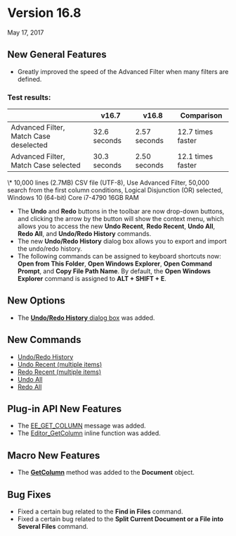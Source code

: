# Version 16.8

May 17, 2017

## New General Features

- Greatly improved the speed of the Advanced Filter when many filters are defined.

### Test results:

|  | v16.7 | v16.8 | Comparison |
| --- | --- | --- | --- |
| Advanced Filter, Match Case deselected | 32.6 seconds | 2.57 seconds | 12.7 times faster |
| Advanced Filter, Match Case selected | 30.3 seconds | 2.50 seconds | 12.1 times faster |

\\* 10,000 lines (2.7MB) CSV file (UTF-8), Use Advanced Filter, 50,000 search from the first column conditions, Logical Disjunction (OR) selected, Windows 10 (64-bit) Core i7-4790 16GB RAM

- The **Undo** and **Redo** buttons in the toolbar are now drop-down buttons, and clicking the arrow by the button will show the context menu, which allows you to access the new **Undo Recent**, **Redo Recent**, **Undo All**, **Redo All**, and **Undo/Redo History** commands.
- The new **Undo/Redo History** dialog box allows you to export and import the undo/redo history.
- The following commands can be assigned to keyboard shortcuts now: **Open from This Folder**, **Open Windows Explorer**, **Open Command Prompt**, and **Copy File Path Name**. By default, the **Open Windows Explorer** command is assigned to **ALT + SHIFT + E**.

## New Options

- The [**Undo/Redo History** dialog box](../dlg/undo_history/index) was added.

## New Commands

- [Undo/Redo History](../cmd/edit/undo_history)
- [Undo Recent (multiple items)](../cmd/edit/undo_recent)
- [Redo Recent (multiple items)](../cmd/edit/redo_recent)
- [Undo All](../cmd/edit/undo_all)
- [Redo All](../cmd/edit/redo_all)

## Plug-in API New Features

- The [EE\_GET\_COLUMN](../plugin/message/ee_get_column) message was added.
- The [Editor\_GetColumn](../plugin/macro/editor_getcolumn) inline function was added.

## Macro New Features

- The [**GetColumn**](../macro/document/getcolumn) method was added to the **Document** object.

## Bug Fixes

- Fixed a certain bug related to the **Find in Files** command.
- Fixed a certain bug related to the **Split Current Document or a File into Several Files** command.
